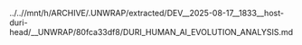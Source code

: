 ../..//mnt/h/ARCHIVE/.UNWRAP/extracted/DEV__2025-08-17__1833__host-duri-head/__UNWRAP/80fca33df8/DURI_HUMAN_AI_EVOLUTION_ANALYSIS.md